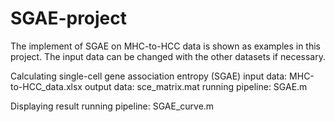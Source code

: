 # SGAE-project
The implement of SGAE on MHC-to-HCC data is shown as examples in this project. 
The input data can be changed with the other datasets if necessary.

Calculating single-cell gene association entropy (SGAE) 
input data: MHC-to-HCC_data.xlsx 
output data: sce_matrix.mat 
running pipeline: SGAE.m

Displaying result running pipeline: SGAE_curve.m
